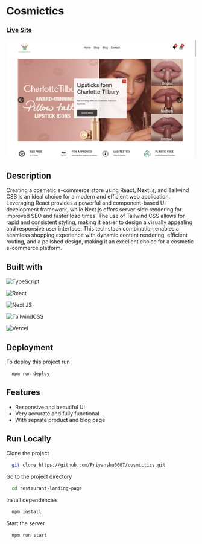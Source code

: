 
# Cosmictics
### [Live Site](https://cosmictics.vercel.app/)

![scre](https://github.com/Priyanshu0007/cosmictics/blob/main/public/cosmetic.png?raw=true "Optional title")

## Description

Creating a cosmetic e-commerce store using React, Next.js, and Tailwind CSS is an ideal choice for a modern and efficient web application. Leveraging React provides a powerful and component-based UI development framework, while Next.js offers server-side rendering for improved SEO and faster load times. The use of Tailwind CSS allows for rapid and consistent styling, making it easier to design a visually appealing and responsive user interface. This tech stack combination enables a seamless shopping experience with dynamic content rendering, efficient routing, and a polished design, making it an excellent choice for a cosmetic e-commerce platform.


## Built with

![TypeScript](https://img.shields.io/badge/typescript-%23007ACC.svg?style=flat-square&logo=typescript&logoColor=white)

![React](https://img.shields.io/badge/react-%2320232a.svg?style=flat-square&logo=react&logoColor=%2361DAFB)

![Next JS](https://img.shields.io/badge/Next-black?style=flat-square&logo=next.js&logoColor=white)

![TailwindCSS](https://img.shields.io/badge/tailwindcss-%2338B2AC.svg?style=flat-square&logo=tailwind-css&logoColor=white)

![Vercel](https://img.shields.io/badge/vercel-%23000000.svg?style=flat-square&logo=vercel&logoColor=white)







## Deployment

To deploy this project run

```bash
  npm run deploy
```


## Features

- Responsive and beautiful UI
- Very accurate and fully functional
- With seprate product and blog page



## Run Locally

Clone the project

```bash
  git clone https://github.com/Priyanshu0007/cosmictics.git
```

Go to the project directory

```bash
  cd restaurant-landing-page
```

Install dependencies

```bash
  npm install
```

Start the server

```bash
  npm run start
```

